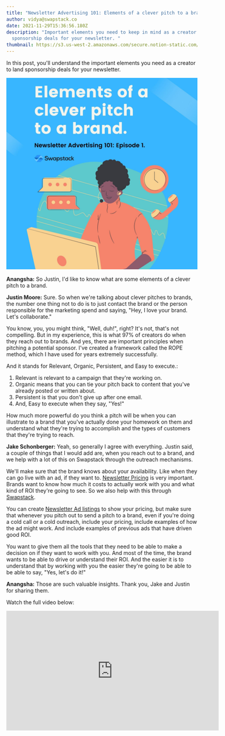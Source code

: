 ```yaml
---
title: "Newsletter Advertising 101: Elements of a clever pitch to a brand"
author: vidya@swapstack.co
date: 2021-11-29T15:36:56.180Z
description: "Important elements you need to keep in mind as a creator to land
  sponsorship deals for your newsletter. "
thumbnail: https://s3.us-west-2.amazonaws.com/secure.notion-static.com/f7ef121d-63ba-4b87-98ed-b6c399a05bd5/Green_Professional_Gradients_Specialized_Courses_Education_LinkedIn_Video_Ad_%281%29.jpg?X-Amz-Algorithm=AWS4-HMAC-SHA256&X-Amz-Content-Sha256=UNSIGNED-PAYLOAD&X-Amz-Credential=AKIAT73L2G45EIPT3X45%2F20211129%2Fus-west-2%2Fs3%2Faws4_request&X-Amz-Date=20211129T154740Z&X-Amz-Expires=86400&X-Amz-Signature=618b5e5fd2e3fa90ee7789d3cb3e22d41eab0815013d4b4840d9e7abe403d590&X-Amz-SignedHeaders=host&response-content-disposition=filename%20%3D%22Green%2520Professional%2520Gradients%2520Specialized%2520Courses%2520Education%2520LinkedIn%2520Video%2520Ad%2520%281%29.jpg%22&x-id=GetObject
---
```

In this post, you'll understand the important elements you need as a creator to land sponsorship deals for your newsletter.

![Newsletter Advertising 101. Elements of a clever pitch to a brand.](green-professional-gradients-specialized-courses-education-linkedin-video-ad-1-.jpg "Important elements of a clever pitch to a brand.")

**Anangsha:** So Justin, I'd like to know what are some elements of a clever pitch to a brand.

**Justin Moore:** Sure. So when we're talking about clever pitches to brands, the number one thing not to do is to just contact the brand or the person responsible for the marketing spend and saying, "Hey, I love your brand. Let's collaborate."

You know, you, you might think, "Well, duh!", right? It's not, that's not compelling. But in my experience, this is what 97% of creators do when they reach out to brands. And yes, there are important principles when pitching a potential sponsor. I've created a framework called the ROPE method, which I have used for years extremely successfully.

And it stands for Relevant, Organic, Persistent, and Easy to execute.:

1. Relevant is relevant to a campaign that they're working on.
2. Organic means that you can tie your pitch back to content that you've already posted or written about.
3. Persistent is that you don't give up after one email.
4. And, Easy to execute when they say, "Yes!"

How much more powerful do you think a pitch will be when you can illustrate to a brand that you've actually done your homework on them and understand what they're trying to accomplish and the types of customers that they're trying to reach.

**Jake Schonberger:** Yeah, so generally I agree with everything. Justin said, a couple of things that I would add are, when you reach out to a brand, and we help with a lot of this on Swapstack through the outreach mechanisms.

We'll make sure that the brand knows about your availability. Like when they can go live with an ad, if they want to. [Newsletter Pricing](https://swapstack.co/newsletter-pricing-101/) is very important. Brands want to know how much it costs to actually work with you and what kind of ROI they're going to see. So we also help with this through [Swapstack](https://swapstack.co/).

You can create [Newsletter Ad listings](https://swapstack.co/newsletter-ad-units-101/) to show your pricing, but make sure that whenever you pitch out to send a pitch to a brand, even if you're doing a cold call or a cold outreach, include your pricing, include examples of how the ad might work. And include examples of previous ads that have driven good ROI.

You want to give them all the tools that they need to be able to make a decision on if they want to work with you. And most of the time, the brand wants to be able to drive or understand their ROI. And the easier it is to understand that by working with you the easier they're going to be able to be able to say, "Yes, let's do it!"

**Anangsha:** Those are such valuable insights. Thank you, Jake and Justin for sharing them.

Watch the full video below:

<iframe width="560" height="315" src="https://www.youtube.com/embed/0L9nYwercfg" title="YouTube video player" frameborder="0" allow="accelerometer; autoplay; clipboard-write; encrypted-media; gyroscope; picture-in-picture" allowfullscreen></iframe>
